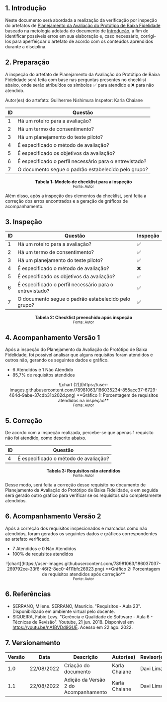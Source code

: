 ## 1. Introdução

Neste documento será abordada a realização da verificação por inspeção do artefatos de [Planejamento da Avaliação do Protótipo de Baixa Fidelidade](../design_avaliacao_desenvolvimento/nivel_2/planejamento_analise_prototipo_papel.md) baseado na metologia adotada do documento de [Introdução](introducao.md), a fim de identificar possíveis erros em sua elaboração e, caso necessário, corrigí-los para aperfeiçoar o artefato de acordo com os conteúdos aprendidos durante a disciplina.

## 2. Preparação

A inspeção do artefato de Planejamento da Avaliação do Protótipo de Baixa Fidelidade será feita com base nas perguntas presentes no checklist abaixo, onde serão atribuídos os símbolos ✅ para atendido e ❌ para não atendido. 

Autor(es) do artefato: Guilherme Nishimura
Inspetor: Karla Chaiane

<center>

| ID | Questão |
|--|--|
| 1 | Há um roteiro para a avaliação? |
| 2 | Há um termo de consentimento? |
| 3 | Há um planejamento do teste piloto? |
| 4 | É especificado o método de avaliação? |
| 5 | É especificado os objetivos da avaliação? |
| 6 | É especificado o perfil necessário para o entrevistado? |
| 7 | O documento segue o padrão estabelecido pelo grupo? |

**Tabela 1: Modelo de checklist para a inspeção** <br>
<small>Fonte: Autor</small></center>

Além disso, após a inspeção dos elementos da checklist, será feita a correção dos erros encontrados e a geração de gráficos de acompanhamento.

## 3. Inspeção
<center>

| ID | Questão | Inspeção |
|--|--|--|
| 1 | Há um roteiro para a avaliação? | ✅ |
| 2 | Há um termo de consentimento? | ✅ |
| 3 | Há um planejamento do teste piloto? | ✅ |
| 4 | É especificado o método de avaliação? | ❌ |
| 5 | É especificado os objetivos da avaliação? | ✅ |
| 6 | É especificado o perfil necessário para o entrevistado? | ✅ |
| 7 | O documento segue o padrão estabelecido pelo grupo? | ✅ |

**Tabela 2: Checklist preenchido após inspeção** <br>
<small>Fonte: Autor</small></center>

## 4. Acompanhamento Versão 1

Após a inspeção do Planejamento da Avaliação do Protótipo de Baixa Fidelidade, foi possível analisar que alguns requisitos foram atendidos e outros não, gerando os seguintes dados e gráfico.

- 6 Atendidos e 1 Não Atendido
- 85,7% de requisitos atendidos

<center>![chart (2)](https://user-images.githubusercontent.com/78981063/186035234-855acc37-6729-464d-9abe-37cdb31b202d.png)  
**Gráfico 1: Porcentagem de requisitos atendidos na inspeção** <br>
<small>Fonte: Autor</small></center>

## 5. Correção 
De acordo com a inspeção realizada, percebe-se que apenas 1 requisito não foi atendido, como descrito abaixo.

<center>

| ID | Questão |
|--|--|
| 4 | É especificado o método de avaliação? | ❌ |

**Tabela 3: Requisitos não atendidos** <br>
<small>Fonte: Autor</small></center>

Desse modo, será feita a correção desse requisito no documento de Planejamento da Avaliação do Protótipo de Baixa Fidelidade, e em seguida será gerado outro gráfico para verificar se os requisitos são completamente atendidos.

## 6. Acompanhamento Versão 2

Após a correção dos requisitos inspecionados e marcados como não atendidos, foram gerados os seguintes dados e gráficos correspondentes ao artefato verificado.

- 7 Atendidos e 0 Não Atendidos
- 100% de requisitos atendidos

<center>![chart](https://user-images.githubusercontent.com/78981063/186037037-269792ce-33f6-46f2-8ec0-4f11bfc26923.png)  
**Gráfico 2: Porcentagem de requisitos atendidos após correção** <br>
<small>Fonte: Autor</small></center>

## 6. Referências

- SERRANO, Milene. SERRANO, Maurício. "Requisitos - Aula 23". Disponibilizado em ambiente virtual pelo docente.
- SIQUEIRA, Fábio Levy. "Gerência e Qualidade de Software - Aula 6 - Técnicas de Revisão". Youtube, 21 jun. 2018. Disponível em https://youtu.be/nA1BVDd9GUE. Acesso em 22 ago. 2022. 

## 7. Versionamento
|Versão	| Data	| Descrição |	Autor(es)	| Revisor(es)|
|--------|----|-----------|-------|---------|
| 1.0 |	22/08/2022	| Criação do documento | Karla Chaiane | Davi Lima |
| 1.1 |	22/08/2022	| Adição da Versão 2 do Acompanhamento | Karla Chaiane | Davi Lima |
